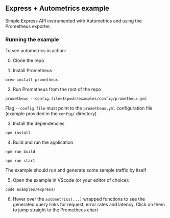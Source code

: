 ## Express + Autometrics example

Simple Express API instrumented with Autometrics and using the Prometheus
exporter.

### Running the example

To see autometrics in action:

0. Clone the repo

1. Install Prometheus

```shell
brew install prometheus
```

2. Run Prometheus from the root of the repo

```shell
prometheus --config.file=$(pwd)/examples/config/prometheus.yml
```

Flag `--config.file` must point to the `prometheus.yml` configuration file
(example provided in the `config/` directory)

3. Install the dependencies

```shell
npm install
```

4. Build and run the application

```shell
npm run build
```

```shell
npm run start
```

The example should run and generate some sample traffic by itself

5. Open the example in VScode (or your editor of choice):

```shell
code examples/express/
```

6. Hover over the `autometrics(...)` wrapped functions to see the generated
	 query links for request, error rates and latency. Click on them to jump
	 straight to the Prometheus chart
